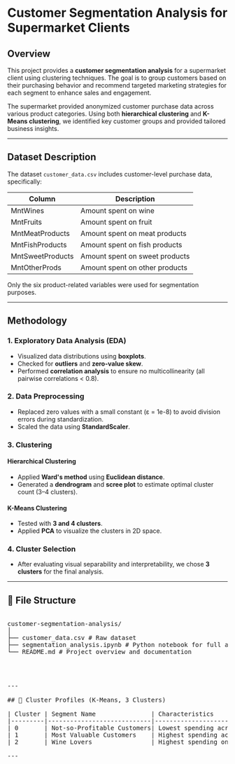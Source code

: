 # Customer Segmentation Analysis for Supermarket Clients

## Overview
This project provides a **customer segmentation analysis** for a supermarket client using clustering techniques. The goal is to group customers based on their purchasing behavior and recommend targeted marketing strategies for each segment to enhance sales and engagement.

The supermarket provided anonymized customer purchase data across various product categories. Using both **hierarchical clustering** and **K-Means clustering**, we identified key customer groups and provided tailored business insights.

---

## Dataset Description
The dataset `customer_data.csv` includes customer-level purchase data, specifically:

| Column             | Description                                 |
|--------------------|---------------------------------------------|
| MntWines           | Amount spent on wine                        |
| MntFruits          | Amount spent on fruit                       |
| MntMeatProducts    | Amount spent on meat products               |
| MntFishProducts    | Amount spent on fish products               |
| MntSweetProducts   | Amount spent on sweet products              |
| MntOtherProds      | Amount spent on other products              |

Only the six product-related variables were used for segmentation purposes.

---

## Methodology

### 1. Exploratory Data Analysis (EDA)
- Visualized data distributions using **boxplots**.
- Checked for **outliers** and **zero-value skew**.
- Performed **correlation analysis** to ensure no multicollinearity (all pairwise correlations < 0.8).

### 2. Data Preprocessing
- Replaced zero values with a small constant (ε = 1e-8) to avoid division errors during standardization.
- Scaled the data using **StandardScaler**.

### 3. Clustering
#### Hierarchical Clustering
- Applied **Ward's method** using **Euclidean distance**.
- Generated a **dendrogram** and **scree plot** to estimate optimal cluster count (3–4 clusters).

#### K-Means Clustering
- Tested with **3 and 4 clusters**.
- Applied **PCA** to visualize the clusters in 2D space.

### 4. Cluster Selection
- After evaluating visual separability and interpretability, we chose **3 clusters** for the final analysis.

---

## 📁 File Structure
<pre> 
customer-segmentation-analysis/
│
├── customer_data.csv # Raw dataset
├── segmentation_analysis.ipynb # Python notebook for full analysis
└── README.md # Project overview and documentation

<pre> 

---

## 🧬 Cluster Profiles (K-Means, 3 Clusters)

| Cluster | Segment Name               | Characteristics                                                                 |
|---------|----------------------------|----------------------------------------------------------------------------------|
| 0       | Not-so-Profitable Customers| Lowest spending across all product categories                                   |
| 1       | Most Valuable Customers    | Highest spending across all categories **except wine**                          |
| 2       | Wine Lovers                | Highest spending on **wine**, moderate elsewhere                                |

---
